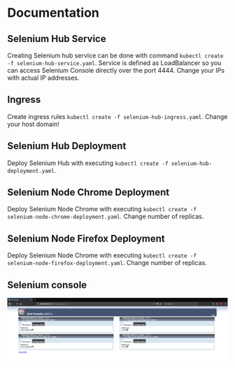 # Documentation

## Selenium Hub Service

Creating Selenium hub service can be done with command `kubectl create -f selenium-hub-service.yaml`.
Service is defined as LoadBalancer so you can access Selenium Console directly over the port 4444.
Change your IPs with actual IP addresses.

## Ingress

Create ingress rules `kubectl create -f selenium-hub-ingress.yaml`. Change your host domain!

## Selenium Hub Deployment

Deploy Selenium Hub with executing `kubectl create -f selenium-hub-deployment.yaml`.

## Selenium Node Chrome Deployment

Deploy Selenium Node Chrome with executing `kubectl create -f selenium-node-chrome-deployment.yaml`.
Change number of replicas.

## Selenium Node Firefox Deployment

Deploy Selenium Node Chrome with executing `kubectl create -f selenium-node-firefox-deployment.yaml`.
Change number of replicas.

## Selenium console
![Alt text](images/selenium-hub-nodes.png?raw=true "Selenium console")
